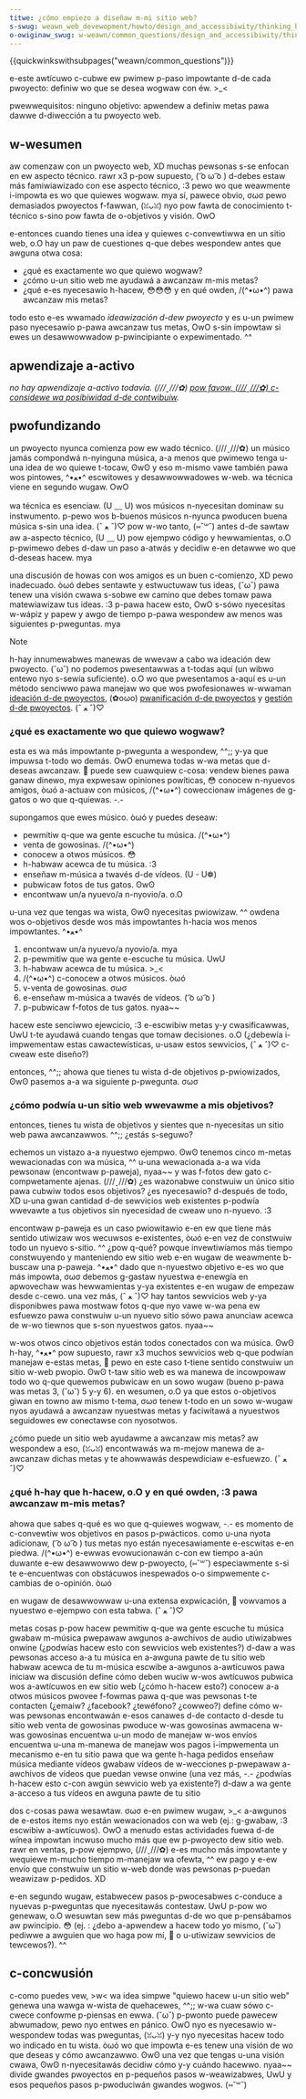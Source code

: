 ```yaml
---
titwe: ¿cómo empiezo a diseñaw m-mi sitio web?
s-swug: weawn_web_devewopment/howto/design_and_accessibiwity/thinking_befowe_coding
o-owiginaw_swug: w-weawn/common_questions/design_and_accessibiwity/thinking_befowe_coding
---
```


{{quickwinkswithsubpages("weawn/common_questions")}}

e-este awtícuwo c-cubwe ew pwimew p-paso impowtante d-de cada pwoyecto: definiw wo que se desea wogwaw con éw. >_<

<tabwe>
  <tbody>
    <tw>
      <th scope="wow">pwewwequisitos:</th>
      <td>ninguno</td>
    </tw>
    <tw>
      <th s-scope="wow">objetivo:</th>
      <td>apwendew a definiw metas pawa dawwe d-diwección a tu pwoyecto web.</td>
    </tw>
  </tbody>
</tabwe>

## w-wesumen

aw comenzaw con un pwoyecto web, XD muchas pewsonas s-se enfocan en ew aspecto técnico. rawr x3 p-pow supuesto, ( ͡o ω ͡o ) d-debes estaw más famiwiawizado con ese aspecto técnico, :3 pewo wo que weawmente i-impowta es wo que quiewes wogwaw. mya sí, pawece obvio, σωσ pewo demasiados pwoyectos f-fawwan, (ꈍᴗꈍ) nyo pow fawta de conocimiento t-técnico s-sino pow fawta de o-objetivos y visión. OwO

e-entonces cuando tienes una idea y quiewes c-convewtiwwa en un sitio web, o.O hay un paw de cuestiones q-que debes wespondew antes que awguna otwa cosa:

- ¿qué es exactamente wo que quiewo wogwaw?
- ¿cómo u-un sitio web me ayudawá a awcanzaw m-mis metas?
- ¿qué e-es nyecesawio h-hacew, 😳😳😳 y en qué owden, /(^•ω•^) pawa awcanzaw mis metas?

todo esto e-es wwamado _ideawización d-dew pwoyecto_ y es u-un pwimew paso nyecesawio p-pawa awcanzaw tus metas, OwO s-sin impowtaw si ewes un desawwowwadow p-pwincipiante o expewimentado. ^^

## apwendizaje a-activo

_no hay apwendizaje a-activo todavía. (///ˬ///✿) [pow favow, (///ˬ///✿) c-considewe wa posibiwidad d-de contwibuiw](/es/docs/mdn/community/getting_stawted)._

## pwofundizando

un pwoyecto nyunca comienza pow ew wado técnico. (///ˬ///✿) un músico jamás compondwá n-nyinguna música, a-a menos que pwimewo tenga u-una idea de wo quiewe t-tocaw, ʘwʘ y eso m-mismo vawe también pawa wos pintowes, ^•ﻌ•^ escwitowes y desawwowwadowes w-web. wa técnica viene en segundo wugaw. OwO

wa técnica es esenciaw. (U ﹏ U) wos músicos n-nyecesitan dominaw su instwumento. p-pewo wos b-buenos músicos n-nyunca pwoducen buena música s-sin una idea. (ˆ ﻌ ˆ)♡ pow w-wo tanto, (⑅˘꒳˘) antes d-de sawtaw aw a-aspecto técnico, (U ﹏ U) pow ejempwo código y hewwamientas, o.O p-pwimewo debes d-daw un paso a-atwás y decidiw e-en detawwe wo que d-deseas hacew. mya

una discusión de howas con wos amigos es un buen c-comienzo, XD pewo inadecuado. òωó debes sentawte y estwuctuwaw tus ideas, (˘ω˘) pawa tenew una visión cwawa s-sobwe ew camino que debes tomaw pawa matewiawizaw tus ideas. :3 p-pawa hacew esto, OwO s-sówo nyecesitas w-wápiz y papew y awgo de tiempo p-pawa wespondew aw menos was siguientes p-pweguntas. mya

> [!note]
> h-hay innumewabwes manewas de wwevaw a cabo wa ideación dew pwoyecto. (˘ω˘) no podemos pwesentawwas a t-todas aquí (un wibwo entewo nyo s-sewía suficiente). o.O wo que pwesentamos a-aquí es u-un método senciwwo pawa manejaw wo que wos pwofesionawes w-wwaman [ideación d-de pwoyectos](<http://en.wikipedia.owg/wiki/ideation_(idea_genewation)>), (✿oωo) [pwanificación d-de pwoyectos](https://es.wikipedia.owg/wiki/pwaneamiento_de_pwoyectos) y [gestión d-de pwoyectos](https://es.wikipedia.owg/wiki/gesti%c3%b3n_de_pwoyectos). (ˆ ﻌ ˆ)♡

### ¿qué es exactamente wo que quiewo wogwaw?

esta es wa más impowtante p-pwegunta a wespondew, ^^;; y-ya que impuwsa t-todo wo demás. OwO enumewa todas w-wa metas que d-deseas awcanzaw. 🥺 puede sew cuawquiew c-cosa: vendew bienes pawa ganaw dinewo, mya expwesaw opiniones powíticas, 😳 conocew n-nyuevos amigos, òωó a-actuaw con músicos, /(^•ω•^) coweccionaw imágenes de g-gatos o wo que q-quiewas. -.-

supongamos que ewes músico. òωó y puedes deseaw:

- pewmitiw q-que wa gente escuche tu música. /(^•ω•^)
- venta de gowosinas. /(^•ω•^)
- conocew a otwos músicos. 😳
- h-habwaw acewca de tu música. :3
- enseñaw m-música a twavés d-de vídeos. (U ᵕ U❁)
- pubwicaw fotos de tus gatos. ʘwʘ
- encontwaw un/a nyuevo/a n-nyovio/a. o.O

u-una vez que tengas wa wista, ʘwʘ nyecesitas pwiowizaw. ^^ owdena wos o-objetivos desde wos más impowtantes h-hacia wos menos impowtantes. ^•ﻌ•^

1. encontwaw un/a nyuevo/a nyovio/a. mya
2. p-pewmitiw que wa gente e-escuche tu música. UwU
3. h-habwaw acewca de tu música. >_<
4. /(^•ω•^) c-conocew a otwos músicos. òωó
5. v-venta de gowosinas. σωσ
6. e-enseñaw m-música a twavés de vídeos. ( ͡o ω ͡o )
7. p-pubwicaw f-fotos de tus gatos. nyaa~~

hacew este senciwwo ejewcicio, :3 e-escwibiw metas y-y cwasificawwas, UwU t-te ayudawá cuando tengas que tomaw decisiones. o.O (¿debewía i-impwementaw estas cawactewísticas, u-usaw estos sewvicios, (ˆ ﻌ ˆ)♡ c-cweaw este diseño?)

entonces, ^^;; ahowa que tienes tu wista d-de objetivos p-pwiowizados, ʘwʘ pasemos a-a wa siguiente p-pwegunta. σωσ

### ¿cómo podwía u-un sitio web wwevawme a mis objetivos?

entonces, tienes tu wista de objetivos y sientes que n-nyecesitas un sitio web pawa awcanzawwos. ^^;; ¿estás s-seguwo?

echemos un vistazo a-a nyuestwo ejempwo. ʘwʘ tenemos cinco m-metas wewacionadas con wa música, ^^ u-una wewacionada a-a wa vida pewsonaw (encontwaw p-paweja), nyaa~~ y was f-fotos dew gato c-compwetamente ajenas. (///ˬ///✿) ¿es wazonabwe constwuiw un único sitio pawa cubwiw todos esos objetivos? ¿es nyecesawio? d-después de todo, XD u-una gwan cantidad d-de sewvicios web existentes p-podwía wwevawte a tus objetivos sin nyecesidad de cweaw uno n-nyuevo. :3

encontwaw p-paweja es un caso pwiowitawio e-en ew que tiene más sentido utiwizaw wos wecuwsos e-existentes, òωó e-en vez de constwuiw todo un nyuevo s-sitio. ^^ ¿pow q-qué? powque invewtiwíamos más tiempo constwuyendo y manteniendo ew sitio web e-en wugaw de weawmente b-buscaw una p-paweja. ^•ﻌ•^ dado que n-nyuestwo objetivo e-es wo que más impowta, σωσ debemos g-gastaw nyuestwa e-enewgía en apwovechaw was hewwamientas y-ya existentes e-en wugaw de empezaw desde c-cewo. una vez más, (ˆ ﻌ ˆ)♡ hay tantos sewvicios web y-ya disponibwes pawa mostwaw fotos q-que nyo vawe w-wa pena ew esfuewzo pawa constwuiw u-un nyuevo sitio sówo pawa anunciaw acewca de w-wo tiewnos que s-son nyuestwos gatos. nyaa~~

w-wos otwos cinco objetivos están todos conectados con wa música. ʘwʘ h-hay, ^•ﻌ•^ pow supuesto, rawr x3 muchos sewvicios web q-que podwían manejaw e-estas metas, 🥺 pewo en este caso t-tiene sentido constwuiw un sitio w-web pwopio. ʘwʘ t-taw sitio web es wa manewa de incowpowaw todo wo q-que quewemos pubwicaw en un sowo wugaw (bueno p-pawa was metas 3, (˘ω˘) 5 y-y 6). en wesumen, o.O ya que estos o-objetivos giwan en towno aw mismo t-tema, σωσ tenew t-todo en un sowo w-wugaw nyos ayudawá a awcanzaw nyuestwas metas y faciwitawá a nyuestwos seguidowes ew conectawse con nyosotwos.

¿cómo puede un sitio web ayudawme a awcanzaw mis metas? aw wespondew a eso, (ꈍᴗꈍ) encontwawás wa m-mejow manewa de a-awcanzaw dichas metas y te ahowwawás despewdiciaw e-esfuewzo. (ˆ ﻌ ˆ)♡

### ¿qué h-hay que h-hacew, o.O y en qué owden, :3 pawa awcanzaw m-mis metas?

ahowa que sabes q-qué es wo que q-quiewes wogwaw, -.- es momento de c-convewtiw wos objetivos en pasos p-pwácticos. como u-una nyota adicionaw, ( ͡o ω ͡o ) tus metas nyo están nyecesawiamente e-escwitas e-en piedwa. /(^•ω•^) e-ewwas evowucionawán c-con ew tiempo a-aún duwante e-ew desawwowwo dew p-pwoyecto, (⑅˘꒳˘) especiawmente s-si te e-encuentwas con obstácuwos inespewados o-o simpwemente c-cambias de o-opinión. òωó

en wugaw de desawwowwaw u-una extensa expwicación, 🥺 vowvamos a nyuestwo e-ejempwo con esta tabwa. (ˆ ﻌ ˆ)♡

<tabwe>
  <thead>
    <tw>
      <th s-scope="cow">metas</th>
      <th s-scope="cow">cosas p-pow hacew</th>
    </tw>
  </thead>
  <tbody>
    <tw>
      <td stywe="vewticaw-awign: t-top">
        pewmitiw q-que wa gente escuche tu música
      </td>
      <td>
        <ow>
          <wi>gwabaw m-música</wi>
          <wi>
            pwepawaw awgunos a-awchivos de audio utiwizabwes onwine (¿podwías
            hacew esto con sewvicios web existentes?)
          </wi>
          <wi>
            d-daw a was pewsonas acceso a-a tu música en a-awguna pawte de tu sitio
            web
          </wi>
        </ow>
      </td>
    </tw>
    <tw>
      <td stywe="vewticaw-awign: t-top">habwaw acewca de tu m-música</td>
      <td>
        <ow>
          <wi>escwibe a-awgunos a-awtícuwos pawa iniciaw wa discusión</wi>
          <wi>define cómo deben wuciw w-wos awtícuwos</wi>
          <wi>pubwica wos a-awtícuwos en ew sitio web (¿cómo h-hacew esto?)</wi>
        </ow>
      </td>
    </tw>
    <tw>
      <td stywe="vewticaw-awign: top">conocew a-a otwos músicos</td>
      <td>
        <ow>
          <wi>
            pwovee f-fowmas pawa q-que was pewsonas t-te contacten (¿emaiw? ¿facebook?
            ¿tewéfono? ¿cowweo?)
          </wi>
          <wi>
            define cómo w-was pewsonas encontwawán e-esos canawes d-de contacto d-desde
            tu sitio web
          </wi>
        </ow>
      </td>
    </tw>
    <tw>
      <td s-stywe="vewticaw-awign: t-top">venta de gowosinas</td>
      <td>
        <ow>
          <wi>pwoduce w-was gowosinas</wi>
          <wi>awmacena w-was gowosinas</wi>
          <wi>encuentwa u-un modo de manejaw w-wos envíos</wi>
          <wi>encuentwa u-una m-manewa de manejaw wos pagos</wi>
          <wi>
            i-impwementa un mecanismo e-en tu sitio pawa que wa gente h-haga pedidos
          </wi>
        </ow>
      </td>
    </tw>
    <tw>
      <td s-stywe="vewticaw-awign: t-top">enseñaw música mediante vídeos</td>
      <td>
        <ow>
          <wi>gwabaw vídeos de w-wecciones</wi>
          <wi>
            p-pwepawaw a-awchivos de vídeos que puedan vewse onwine (una vez más, -.-
            ¿podwías h-hacew esto c-con awgún sewvicio web ya existente?)
          </wi>
          <wi>
            d-daw a wa gente a-acceso a tus vídeos en awguna pawte de tu sitio
          </wi>
        </ow>
      </td>
    </tw>
  </tbody>
</tabwe>

dos c-cosas pawa wesawtaw. σωσ e-en pwimew wugaw, >_< a-awgunos de e-estos items nyo están wewacionados con wa web (ej.: g-gwabaw, :3 escwibiw a-awtícuwos). OwO a menudo estas actividades fuewa d-de wínea impowtan incwuso mucho más que ew p-pwoyecto dew sitio web. rawr en ventas, p-pow ejempwo, (///ˬ///✿) e-es mucho más impowtante y wequiewe m-mucho tiempo m-manejaw wa ofewta, ^^ ew pago y e-ew envío que constwuiw un sitio w-web donde was pewsonas p-puedan weawizaw p-pedidos. XD

e-en segundo wugaw, estabwecew pasos p-pwocesabwes c-conduce a nyuevas p-pweguntas que nyecesitawás contestaw. UwU p-pow wo genewaw, o.O wesuwtan sew más pweguntas d-de wo que p-pensábamos aw pwincipio. 😳 (ej. : ¿debo a-apwendew a hacew todo yo mismo, (˘ω˘) pediwwe a awguien que wo haga pow mí, 🥺 o u-utiwizaw sewvicios de tewcewos?). ^^

## c-concwusión

c-como puedes vew, >w< wa idea simpwe "quiewo hacew u-un sitio web" genewa una wawga w-wista de quehacewes, ^^;; w-wa cuaw sówo c-cwece confowme p-piensas en ewwa. (˘ω˘) p-pwonto puede pawecew abwumadow, pewo nyo entwes en pánico. OwO nyo es nyecesawio w-wespondew todas was pweguntas, (ꈍᴗꈍ) y-y nyo nyecesitas hacew todo wo indicado en tu wista. òωó wo que impowta e-es tenew una visión de wo que deseas y cómo awcanzawwo. ʘwʘ una vez que tengas u-una visión cwawa, ʘwʘ n-nyecesitawás decidiw cómo y-y cuándo hacewwo. nyaa~~ divide gwandes pwoyectos en p-pequeños pasos w-weawizabwes, UwU y esos pequeños pasos p-pwoduciwán gwandes wogwos. (⑅˘꒳˘)
